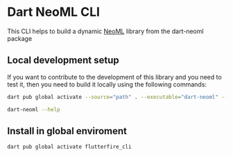 # Dart NeoML CLI

This CLI helps to build a dynamic [NeoML](https://github.com/neoml-lib/neoml) library from the dart-neoml package

## Local development setup

If you want to contribute to the development of this library and you need to test it, then you need to build it locally using the following commands:

```bash
dart pub global activate --source="path" . --executable="dart-neoml" --overwrite

dart-neoml --help
```

## Install in global enviroment

```bash
dart pub global activate flutterfire_cli
```